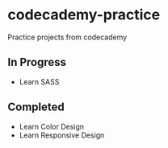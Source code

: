 # codecademy-practice
Practice projects from codecademy


## In Progress
- Learn SASS

## Completed
- Learn Color Design
- Learn Responsive Design